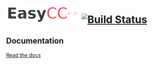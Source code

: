 # <img width="200" src="docs/logo.png" alt="EasyCC-C++ logo"> [![Build Status](https://travis-ci.org/amirbawab/EasyCC-CPP.svg?branch=master)](https://travis-ci.org/amirbawab/EasyCC-CPP)

## Documentation
[Read the docs](https://amirbawab.github.io/EasyCC-CPP/)
